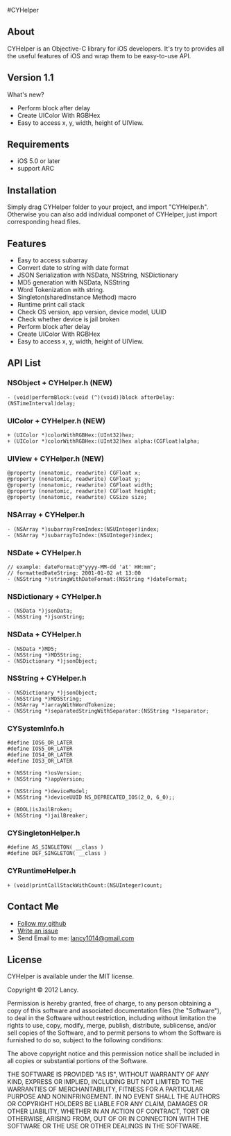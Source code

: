 #CYHelper
## About
CYHelper is an Objective-C library for iOS developers. It's try to provides all the useful features of iOS and wrap them to be easy-to-use API.
## Version 1.1
What's new?

* Perform block after delay
* Create UIColor With RGBHex
* Easy to access x, y, width, height of UIView.

## Requirements
* iOS 5.0 or later
* support ARC

## Installation
Simply drag CYHelper folder to your project, and import "CYHelper.h". Otherwise you can also add individual componet of CYHelper, just import corresponding head files.

## Features
* Easy to access subarray
* Convert date to string with date format
* JSON Serialization with NSData, NSString, NSDictionary
* MD5 generation with NSData, NSString
* Word Tokenization with string.
* Singleton(sharedInstance Method) macro
* Runtime print call stack
* Check OS version, app version, device model, UUID
* Check whether device is jail broken
* Perform block after delay
* Create UIColor With RGBHex
* Easy to access x, y, width, height of UIView.

## API List
### NSObject + CYHelper.h (NEW)
    - (void)performBlock:(void (^)(void))block afterDelay:(NSTimeInterval)delay;
    
### UIColor + CYHelper.h (NEW)
    + (UIColor *)colorWithRGBHex:(UInt32)hex;
    + (UIColor *)colorWithRGBHex:(UInt32)hex alpha:(CGFloat)alpha;
    
### UIView + CYHelper.h (NEW)
    @property (nonatomic, readwrite) CGFloat x;
    @property (nonatomic, readwrite) CGFloat y;
    @property (nonatomic, readwrite) CGFloat width;
    @property (nonatomic, readwrite) CGFloat height;
    @property (nonatomic, readwrite) CGSize size;


### NSArray + CYHelper.h
    - (NSArray *)subarrayFromIndex:(NSUInteger)index;
    - (NSArray *)subarrayToIndex:(NSUInteger)index;
### NSDate + CYHelper.h 
    // example: dateFormat:@"yyyy-MM-dd 'at' HH:mm";
    // formattedDateString: 2001-01-02 at 13:00
    - (NSString *)stringWithDateFormat:(NSString *)dateFormat;
### NSDictionary + CYHelper.h
    - (NSData *)jsonData;
    - (NSString *)jsonString;
### NSData + CYHelper.h
    - (NSData *)MD5;
    - (NSString *)MD5String;
    - (NSDictionary *)jsonObject;
### NSString + CYHelper.h
    - (NSDictionary *)jsonObject;
    - (NSString *)MD5String;
    - (NSArray *)arrayWithWordTokenize;
    - (NSString *)separatedStringWithSeparator:(NSString *)separator;
    
### CYSystemInfo.h
    #define IOS6_OR_LATER	
    #define IOS5_OR_LATER	
    #define IOS4_OR_LATER
    #define IOS3_OR_LATER
    
    + (NSString *)osVersion;
    + (NSString *)appVersion;
    
    + (NSString *)deviceModel;
    + (NSString *)deviceUUID NS_DEPRECATED_IOS(2_0, 6_0);;
    
    + (BOOL)isJailBroken;
    + (NSString *)jailBreaker;
    
### CYSingletonHelper.h
    #define AS_SINGLETON( __class )
    #define DEF_SINGLETON( __class )

### CYRuntimeHelper.h
    + (void)printCallStackWithCount:(NSUInteger)count;
    
## Contact Me
* [Follow my github](https://github.com/lancy)
* [Write an issue](https://github.com/lancy/CYHelper/issues)
* Send Email to me: lancy1014@gmail.com

## License
CYHelper is available under the MIT license.

Copyright © 2012 Lancy.

Permission is hereby granted, free of charge, to any person obtaining a copy of this software and associated documentation files (the "Software"), to deal in the Software without restriction, including without limitation the rights to use, copy, modify, merge, publish, distribute, sublicense, and/or sell copies of the Software, and to permit persons to whom the Software is furnished to do so, subject to the following conditions:

The above copyright notice and this permission notice shall be included in all copies or substantial portions of the Software.

THE SOFTWARE IS PROVIDED "AS IS", WITHOUT WARRANTY OF ANY KIND, EXPRESS OR IMPLIED, INCLUDING BUT NOT LIMITED TO THE WARRANTIES OF MERCHANTABILITY, FITNESS FOR A PARTICULAR PURPOSE AND NONINFRINGEMENT. IN NO EVENT SHALL THE AUTHORS OR COPYRIGHT HOLDERS BE LIABLE FOR ANY CLAIM, DAMAGES OR OTHER LIABILITY, WHETHER IN AN ACTION OF CONTRACT, TORT OR OTHERWISE, ARISING FROM, OUT OF OR IN CONNECTION WITH THE SOFTWARE OR THE USE OR OTHER DEALINGS IN THE SOFTWARE.

